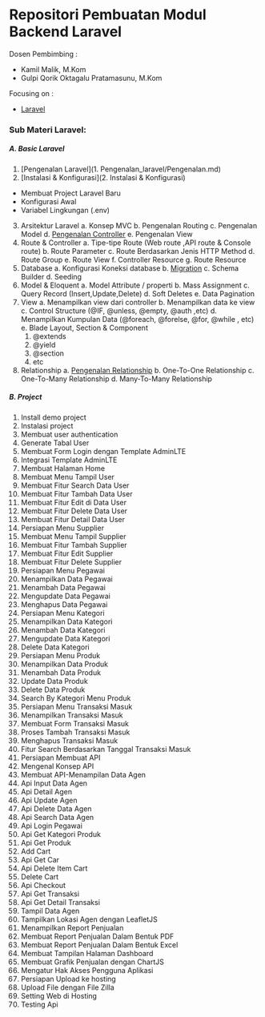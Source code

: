 # Repositori Pembuatan Modul Backend Laravel

Dosen Pembimbing :

- Kamil Malik, M.Kom
- Gulpi Qorik Oktagalu Pratamasunu, M.Kom

Focusing on :

- [Laravel](https://laravel.com/)

### Sub Materi Laravel:

##### A. Basic Laravel

1. [Pengenalan Laravel](1. Pengenalan_laravel/Pengenalan.md)
2. [Instalasi & Konfigurasi](2. Instalasi & Konfigurasi)
  - Membuat Project Laravel Baru
  - Konfigurasi Awal
  - Variabel Lingkungan (.env)
3. Arsitektur Laravel
   a. Konsep MVC
   b. Pengenalan Routing
   c. Pengenalan Model
   d. [Pengenalan Controller](pengenalancontroller/controller.md)
   e. Pengenalan View
4. Route & Controller
   a. Tipe-tipe Route (Web route ,API route & Console route)
   b. Route Parameter
   c. Route Berdasarkan Jenis HTTP Method
   d. Route Group
   e. Route View
   f. Controller Resource
   g. Route Resource
5. Database
   a. Konfigurasi Koneksi database
   b. [Migration](database/pengantar_migration.md)
   c. Schema Builder
   d. Seeding
6. Model & Eloquent
   a. Model Attribute / properti
   b. Mass Assignment
   c. Query Record (Insert,Update,Delete)
   d. Soft Deletes
   e. Data Pagination
7. View
   a. Menampilkan view dari controller
   b. Menampilkan data ke view
   c. Control Structure (@IF, @unless, @empty, @auth ,etc)
   d. Menampilkan Kumpulan Data (@foreach, @forelse, @for, @while , etc) 
   e. Blade Layout, Section & Component
      1) @extends
      2) @yield
      3) @section
      4) etc
8. Relationship
   a. [Pengenalan Relationship](8.Relationship/Pengenalan_relationship.md)
   b. One-To-One Relationship
   c. One-To-Many Relationship
   d. Many-To-Many Relationship

##### B. Project

1. Install demo project
2. Instalasi project
3. Membuat user authentication
4. Generate Tabal User
5. Membuat Form Login dengan Template AdminLTE
6. Integrasi Template AdminLTE
7. Membuat Halaman Home
8. Membuat Menu Tampil User
9. Membuat Fitur Search Data User
10. Membuat Fitur Tambah Data User
11. Membuat Fitur Edit di Data User
12. Membuat Fitur Delete Data User
13. Membuat Fitur Detail Data User
14. Persiapan Menu Supplier
15. Membuat Menu Tampil Supplier
16. Membuat Fitur Tambah Supplier
17. Membuat Fitur Edit Supplier
18. Membuat Fitur Delete Supplier
19. Persiapan Menu Pegawai
20. Menampilkan Data Pegawai
21. Menambah Data Pegawai
22. Mengupdate Data Pegawai
23. Menghapus Data Pegawai
24. Persiapan Menu Kategori
25. Menampilkan Data Kategori
26. Menambah Data Kategori
27. Mengupdate Data Kategori
28. Delete Data Kategori
29. Persiapan Menu Produk
30. Menampilkan Data Produk
31. Menambah Data Produk
32. Update Data Produk
33. Delete Data Produk
34. Search By Kategori Menu Produk
35. Persiapan Menu Transaksi Masuk
36. Menampilkan Transaksi Masuk
37. Membuat Form Transaksi Masuk
38. Proses Tambah Transaksi Masuk
39. Menghapus Transaksi Masuk
40. Fitur Search Berdasarkan Tanggal Transaksi Masuk
41. Persiapan Membuat API
42. Mengenal Konsep API
43. Membuat API-Menampilan Data Agen
44. Api Input Data Agen
45. Api Detail Agen
46. Api Update Agen
47. Api Delete Data Agen
48. Api Search Data Agen
49. Api Login Pegawai
50. Api Get Kategori Produk
51. Api Get Produk
52. Add Cart
53. Api Get Car
54. Api Delete Item Cart
55. Delete Cart
56. Api Checkout
57. Api Get Transaksi
58. Api Get Detail Transaksi
59. Tampil Data Agen
60. Tampilkan Lokasi Agen dengan LeafletJS
61. Menampilkan Report Penjualan
62. Membuat Report Penjualan Dalam Bentuk PDF
63. Membuat Report Penjualan Dalam Bentuk Excel
64. Membuat Tampilan Halaman Dashboard
65. Membuat Grafik Penjualan dengan ChartJS
66. Mengatur Hak Akses Pengguna Aplikasi
67. Persiapan Upload ke hosting
68. Upload File dengan File Zilla
69. Setting Web di Hosting
70. Testing Api
